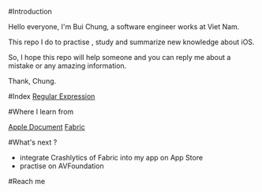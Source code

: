 #Introduction

Hello everyone, I'm Bui Chung, a software engineer works at Viet Nam.

This repo I do to practise , study and summarize new knowledge about iOS.

So, I hope this repo will help someone and you can reply me about a mistake or any amazing information.

Thank,
Chung.

#Index
[Regular Expression](https://github.com/chungbd/iOS-Practise-Example/tree/dev/obj/obj-Practise)


#Where I learn from

[Apple Document](https://developer.apple.com/library/ios/navigation/)
[Fabric](https://www.fabric.com/)

#What's next ?
- integrate Crashlytics of Fabric into my app on App Store
- practise on AVFoundation

#Reach me

